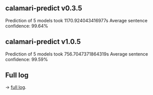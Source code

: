 calamari-predict v0.3.5
-----------------------
Prediction of 5 models took 1170.924043416977s
Average sentence confidence: 99.64%

calamari-predict v1.0.5
-----------------------
Prediction of 5 models took 756.7047371864319s
Average sentence confidence: 99.59%

Full log
--------
→ [full log](full-log.txt).
